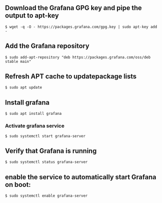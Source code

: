 ## Download the Grafana GPG key and pipe the output to apt-key
```
$ wget -q -O - https://packages.grafana.com/gpg.key | sudo apt-key add -
```

## Add the Grafana repository
```
$ sudo add-apt-repository "deb https://packages.grafana.com/oss/deb stable main"
```

## Refresh APT cache to updatepackage lists
```
$ sudo apt update
```
## Install grafana
```
$ sudo apt install grafana
```

### Activate grafana service
```
$ sudo systemctl start grafana-server
```

## Verify that Grafana is running
```
$ sudo systemctl status grafana-server
```

## enable the service to automatically start Grafana on boot:
```
$ sudo systemctl enable grafana-server
```

